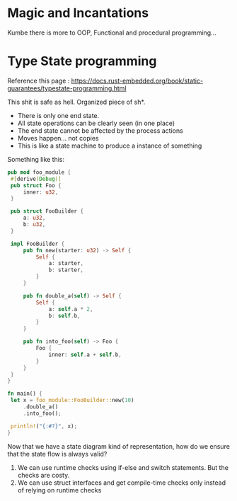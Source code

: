 # Magic and Incantations

Kumbe there is more to OOP, Functional and procedural programming...

# Type State programming

Reference this page : https://docs.rust-embedded.org/book/static-guarantees/typestate-programming.html


   This shit is safe as hell. Organized piece of sh*.  
   - There is only one end state. 
   - All state operations can be clearly seen (in one place)
   - The end state cannot be affected by the process actions
   - Moves happen... not copies
   - This is like a state machine to produce a instance of something


   Something like this:
   ```rust
   pub mod foo_module {
    #[derive(Debug)]
    pub struct Foo {
        inner: u32,
    }

    pub struct FooBuilder {
        a: u32,
        b: u32,
    }

    impl FooBuilder {
        pub fn new(starter: u32) -> Self {
            Self {
                a: starter,
                b: starter,
            }
        }

        pub fn double_a(self) -> Self {
            Self {
                a: self.a * 2,
                b: self.b,
            }
        }

        pub fn into_foo(self) -> Foo {
            Foo {
                inner: self.a + self.b,
            }
        }
    }
}

fn main() {
    let x = foo_module::FooBuilder::new(10)
        .double_a()
        .into_foo();

    println!("{:#?}", x);
}
   ```
   
Now that we have a state diagram kind of representation, how do we ensure that the state flow is always valid?
1. We can use runtime checks using if-else and switch statements. But the checks are costy.
2. We can use struct interfaces and get compile-time checks only instead of relying on runtime checks